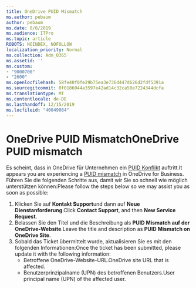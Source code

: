 ```yaml
---
title: OneDrive PUID Mismatch
ms.author: pebaum
author: pebaum
ms.date: 8/8/2019
ms.audience: ITPro
ms.topic: article
ROBOTS: NOINDEX, NOFOLLOW
localization_priority: Normal
ms.collection: Adm_O365
ms.assetid: ''
ms.custom:
- "9000700"
- "2600"
ms.openlocfilehash: 58fe40f0fe29b75ea3e736d447d626d2fdf5391a
ms.sourcegitcommit: 0f0186044a3597e42ad14c32ca58e7224344dcfa
ms.translationtype: MT
ms.contentlocale: de-DE
ms.lasthandoff: 12/15/2019
ms.locfileid: "40049084"
---
```

# <a name="onedrive-puid-mismatch"></a><span data-ttu-id="bffed-102">OneDrive PUID Mismatch</span><span class="sxs-lookup"><span data-stu-id="bffed-102">OneDrive PUID mismatch</span></span>
<span data-ttu-id="bffed-103">Es scheint, dass in OneDrive für Unternehmen ein [PUID Konflikt](https://docs.microsoft.com/sharepoint/support/administration/access-denied-or-need-permission-error-sharepoint-online-or-onedrive-for-business#when-accessing-a-onedrive-site) auftritt.</span><span class="sxs-lookup"><span data-stu-id="bffed-103">It appears you are experiencing a [PUID mismatch](https://docs.microsoft.com/sharepoint/support/administration/access-denied-or-need-permission-error-sharepoint-online-or-onedrive-for-business#when-accessing-a-onedrive-site) in OneDrive for Business.</span></span> <span data-ttu-id="bffed-104">Führen Sie die folgenden Schritte aus, damit wir Sie so schnell wie möglich unterstützen können:</span><span class="sxs-lookup"><span data-stu-id="bffed-104">Please follow the steps below so we may assist you as soon as possible:</span></span>

1. <span data-ttu-id="bffed-105">Klicken Sie auf **Kontakt Support**und dann auf **Neue Dienstanforderung**.</span><span class="sxs-lookup"><span data-stu-id="bffed-105">Click **Contact Support**, and then **New Service Request**.</span></span>
2. <span data-ttu-id="bffed-106">Belassen Sie den Titel und die Beschreibung als **PUID Mismatch auf der OneDrive-Website**.</span><span class="sxs-lookup"><span data-stu-id="bffed-106">Leave the title and description as **PUID Mismatch on OneDrive Site**.</span></span>
3. <span data-ttu-id="bffed-107">Sobald das Ticket übermittelt wurde, aktualisieren Sie es mit den folgenden Informationen:</span><span class="sxs-lookup"><span data-stu-id="bffed-107">Once the ticket has been submitted, please update it with the following information:</span></span>
    - <span data-ttu-id="bffed-108">Betroffene OneDrive-Website-URL.</span><span class="sxs-lookup"><span data-stu-id="bffed-108">OneDrive site URL that is affected.</span></span>
    - <span data-ttu-id="bffed-109">Benutzerprinzipalname (UPN) des betroffenen Benutzers.</span><span class="sxs-lookup"><span data-stu-id="bffed-109">User principal name (UPN) of the affected user.</span></span>



